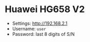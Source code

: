 # Huawei HG658 V2

- Settings: <http://192.168.2.1>
- Username: `user`
- Password: last 8 digits of S/N
